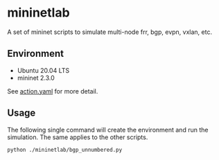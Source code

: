 # mininetlab

A set of mininet scripts to simulate multi-node frr, bgp, evpn, vxlan, etc.


## Environment

- Ubuntu 20.04 LTS
- mininet 2.3.0

See [action.yaml](https://github.com/bobuhiro11/mininetlab/blob/main/.github/workflows/action.yaml) for more detail.

## Usage

The following single command will create the environment and run the simulation. The same applies to the other scripts.

```bash
python ./mininetlab/bgp_unnumbered.py
```
